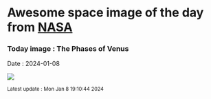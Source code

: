 
# Awesome space image of the day from [NASA](https://api.nasa.gov/)

### Today image : The Phases of Venus
Date : 2024-01-08

![](https://apod.nasa.gov/apod/image/2401/VenusPhases_Gonzales_960.jpg)

<small>Latest update : Mon Jan  8 19:10:44 2024</small>
        